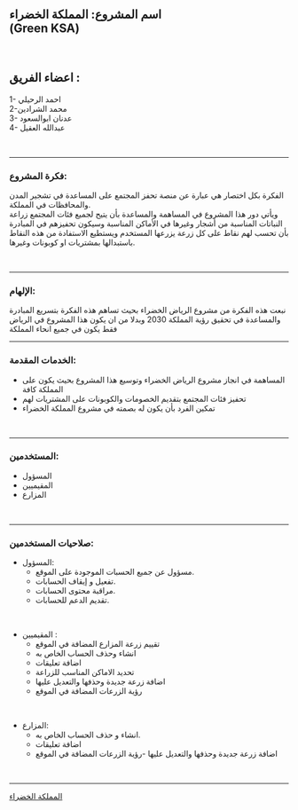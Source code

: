 ## اسم المشروع: المملكة الخضراء <br> (Green KSA)


<br>

## اعضاء الفريق :
1-  احمد الرحيلي 
<br>
2-محمد الشرادين
<br>
3- عدنان ابوالسعود
<br>
4- عبدالله العقيل 


<br>

------------

### فكرة المشروع:
الفكرة بكل اختصار هي عبارة عن منصة تحفز المجتمع على المساعدة في تشجير المدن والمحافظات في المملكة.
<br>
ويأتي دور هذا المشروع في المساهمة والمساعدة بأن يتيح لجميع فئات المجتمع زراعة النباتات المناسبة من أشجار وغيرها في الأماكن المناسبة وسيكون تحفيزهم في المبادرة بأن تحسب لهم نقاط على كل زرعة يزرعها المستخدم ويستطيع الاستفادة من هذه النقاط باستبدالها بمشتريات او كوبونات وغيرها.




<br>

------------


### الإلهام: 
 
 نبعت هذه الفكرة من مشروع الرياض الخضراء بحيث تساهم هذه الفكرة بتسريع المبادرة والمساعدة في تحقيق رؤية المملكة 2030 وبدلا من ان يكون هذا المشروع في الرياض فقط يكون في جميع انحاء المملكة
<br>

------------



### الخدمات المقدمة:
- المساهمة في انجاز مشروع الرياض الخضراء وتوسيع هذا المشروع بحيث يكون على المملكة كافة
- تحفيز فئات المجتمع بتقديم الخصومات والكوبونات على المشتريات لهم
- تمكين الفرد بأن يكون له بصمته في مشروع المملكة الخضراء 


<br>


------------



### المستخدمين:
- المسؤول
- المقيميين
- المزارع
<br>


------------



### صلاحيات المستخدمين:
- المسؤول:
  - مسؤول عن جميع الحسبات الموجودة على الموقع.
  - تفعيل و إيقاف الحسابات.
  - مراقبة محتوى الحسابات.
  - تقديم الدعم للحسابات.


<br>


- المقيميين :
  - تقييم زرعة المزارع المضافة في الموقع
  - انشاء وحذف الحساب الخاص به
  - اضافة تعليقات 
  - تحديد الاماكن المناسب للزراعة
  - اضافة زرعة جديدة وحذفها والتعديل عليها
  - رؤية الزرعات المضافة في الموقع




<br>

- المزارع:
  - انشاء و حذف الحساب الخاص به.
  - اضافة تعليقات
  - اضافة زرعة جديدة وحذفها والتعديل عليها 
  -رؤية الزرعات المضافة في الموقع

<br>


------------
  
  [المملكة الخضراء](https://62e26fae49856b01617a9925--bright-salamander-3128e4.netlify.app/)
